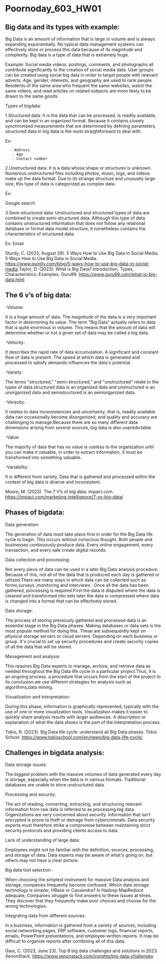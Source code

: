 # Poornoday_603_HW01
## Big data and its types with example: 
Big Data is an amount of information that is large in volume and is always expanding exponentially. No typical data management systems can effectively store or process this data because of its magnitude and complexity. Big data is a type of data that is extremely huge. 

Example: 
Social media videos, postings, comments, and photographs all contribute significantly to the creation of social media data. User groups can be created using social big data in order to target people with relevant adverts. Age, gender, interests, and geography are used to rank people. Residents of the same area who frequent the same websites, watch the same videos, and read articles on related subjects are more likely to be drawn to the same goods. 
 
Types of bigdata: 

1.Structured data: It is the  data that can be processed, is readily available, and can be kept in an organized format. Because it contains closely synchronized measurements that are determined by defining parameters, structured data in big data is the most straightforward to deal with. 

Ex: 

      - Address 
       - Age 
       - Contact number 
       
2.Unstructured data: It is a data whose shape or structures is unknown. Numerous unstructured files including photos, music, logs, and videos make up the data format. Due to its strange structure and unusually large size, this type of data is categorized as complex data. 

Ex: 

Google search 

3.Semi-structured data: Unstructured and structured types of data are combined to create semi-structured data. Although this type of data contains unstructured information that does not follow any relational database or formal data model structure, it nonetheless contains the characteristics of structured data. 

Ex: Email 
 
Sturdy, C. (2023, August 29). 5 Ways How to Use Big Data in Social Media. 5 Ways How to Use Big Data in Social Media. https://www.quintly.com/blog/5-ways-how-to-use-big-data-in-social-media 
Taylor, D. (2023). What is Big Data? Introduction, Types, Characteristics, Examples. Guru99. https://www.guru99.com/what-is-big-data.html 
 
 
 
## The 6 v’s of big data: 

 -Volume:
 
It is a huge amount of data. The magnitude of the data is a very important factor in determining its value. The term "Big Data" actually refers to data that is quite enormous in volume. This means that the amount of data will determine whether or not a given set of data may be called a big data. 


-Velocity: 

It describes the rapid rate of data accumulation. A significant and constant flow of data is present. The speed at which data is generated and processed to satisfy demands influences the data's potential. 


-Variety:

The terms "structured," "semi-structured," and "unstructured" relate to the types of data.structured data is an organized data and unstructured is an unorganized data and semistructured is an semiorganized data. 


-Veracity: 

It relates to data inconsistencies and uncertainty; that is, readily available data can  occasionally become disorganized, and quality and accuracy are challenging to manage.Because there are so many different data dimensions arising from several  sources, big data is also unpredictable.


-Value: 

The majority of data that has no value is useless to the organization until you can make it valuable, in order to extract information, it must be transformed into something valuable. 


-Variability:

It is different from variety, Data that is gathered and processed within the context of big data  is diverse and inconsistent. 

 
Moore, M. (2023). The 7 V’s of big data. impact.com. https://impact.com/marketing-intelligence/7-vs-big-data/ 
 
 
## Phases of bigdata: 

Data generation: 


The generation of data must take place first in order for the Big Data life cycle to begin. This occurs without conscious thought. Both people and businesses continuously produce data. Every online engagement, every transaction, and every sale create digital records. 

Data collection and processing: 

Not every piece of data can be used in a later Big Data analysis procedure. Because of this, not all of the data that is produced each day is gathered or utilized.There are many ways in which data can be collected such as forms,surveys ,monitoring and interviews . Once all the data has been gathered, processing is required.First the data is disputed where the data is cleaned and transformed into sets later the data is compressed where data is changed into a format that can be effectively stored. 


Data storage: 

The process of storing previously gathered and processed data is an essential stage in the Big Data phases. Making databases or data sets is the most popular method for doing this. These are subsequently kept on physical storage servers or cloud servers. Depending on each business or group. It's crucial to set up security procedures and create security copies of all the data that will be stored. 

Management and analysis: 

This requires Big Data experts to manage, archive, and retrieve data as needed throughout the Big Data life cycle in a particular project.Thus, it is an ongoing process. a procedure that occurs from the start of the project to its conclusion.we use different strategies for analysis such as algorithms,data mining . 

Visualization and interpretation: 

During this phase, information is graphically represented, typically with the use of one or more visualization tools, Visualization makes it easier to quickly share analysis results with larger audiences. A description or explanation of what the data shows is the  part of the interpretation process. 

Tokio, R. (2023). Big Data life cycle: understand all Big Data phases. Tokio School. https://www.tokioschool.com/en/news/big-data-life-cycle/ 
 
 
## Challenges in bigdata analysis: 
 
Data storage issues: 

The biggest problem with the massive volumes of data generated every day is storage, especially when the data is in various formats. Traditional databases are unable to store unstructured data. 

Processing and security: 

The act of reading, converting, extracting, and structuring relevant information from raw data is referred to as processing big data. Organizations are very concerned about security. Information that isn't encrypted is prone to theft or damage from cybercriminals.  Data security experts must therefore strike a compromise between maintaining strict security protocols and providing clients access to data. 

Lack of understanding of large data: 

Employees might not be familiar with the definition, sources, processing, and storage of data. Data experts may be aware of what's going on, but others may not have a clear picture. 

Big data tool selection : 

When choosing the simplest instrument for massive Data analysis and storage, companies frequently become confused. Which data storage technology is simpler, HBase or Cassandra? Is Hadoop MapReduce adequate,  Companies struggle to find answers to these issues at times. They discover that they frequently make poor choices and choose for the wrong technologies. 
 
Integrating data from different sources: 

In a business, information is gathered from a variety of sources, including social networking pages, ERP software, customer logs, financial reports, emails, PowerPoint presentations, and employee-written reports. It may be difficult to organize reports after combining all of this data. 

Gaur, C. (2023, June 23). Top 8 big data challenges and solutions in 2023. XenonStack. https://www.xenonstack.com/insights/big-data-challenges 

